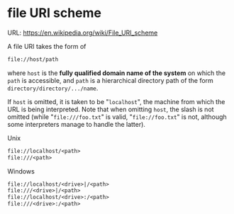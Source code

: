 # file URI scheme

URL: https://en.wikipedia.org/wiki/File_URI_scheme

A file URI takes the form of

```txt
file://host/path
```

where `host` is the **fully qualified domain name of the system** on which the `path` is accessible, and `path` is a hierarchical directory path of the form `directory/directory/.../name`. 

If `host` is omitted, it is taken to be "`localhost`", the machine from which the URL is being interpreted. Note that when omitting `host`, the slash is not omitted (while "`file:///foo.txt`" is valid, "`file://foo.txt`" is not, although some interpreters manage to handle the latter).

Unix

```txt
file://localhost/<path>
file:///<path>
```

Windows

```txt
file://localhost/<drive>|/<path>
file:///<drive>|/<path>
file://localhost/<drive>:/<path>
file:///<drive>:/<path>
```


